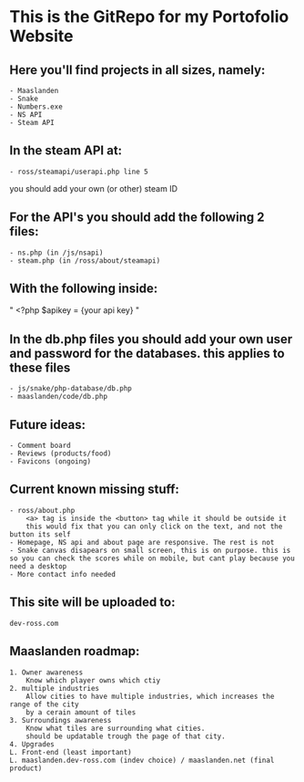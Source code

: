 # This is the GitRepo for my Portofolio Website

## Here you'll find projects in all sizes, namely: 
    - Maaslanden
    - Snake
    - Numbers.exe
    - NS API
    - Steam API

## In the steam API at: 
    - ross/steamapi/userapi.php line 5
you should add your own (or other) steam ID


## For the API's you should add the following 2 files:
    - ns.php (in /js/nsapi)
    - steam.php (in /ross/about/steamapi)
## With the following inside:
"   <?php
    $apikey = {your api key}
                                "


## In the db.php files you should add your own user and password for the databases. this applies to these files
    - js/snake/php-database/db.php
    - maaslanden/code/db.php

## Future ideas: 
    - Comment board
    - Reviews (products/food)
    - Favicons (ongoing)

## Current known missing stuff:
    - ross/about.php
        <a> tag is inside the <button> tag while it should be outside it
        this would fix that you can only click on the text, and not the button its self
    - Homepage, NS api and about page are responsive. The rest is not
    - Snake canvas disapears on small screen, this is on purpose. this is so you can check the scores while on mobile, but cant play because you need a desktop
    - More contact info needed

## This site will be uploaded to: 
    dev-ross.com


## Maaslanden roadmap:
    1. Owner awareness
        Know which player owns which ctiy
    2. multiple industries
        Allow cities to have multiple industries, which increases the range of the city
        by a cerain amount of tiles
    3. Surroundings awareness
        Know what tiles are surrounding what cities.
        should be updatable trough the page of that city.
    4. Upgrades
    L. Front-end (least important)
    L. maaslanden.dev-ross.com (indev choice) / maaslanden.net (final product)

